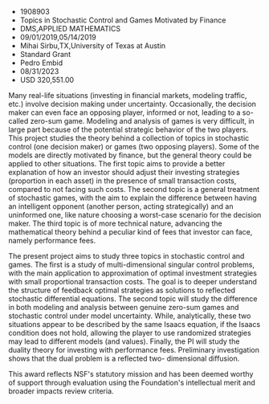 
* 1908903
* Topics in Stochastic Control and Games Motivated by Finance
* DMS,APPLIED MATHEMATICS
* 09/01/2019,05/14/2019
* Mihai Sirbu,TX,University of Texas at Austin
* Standard Grant
* Pedro Embid
* 08/31/2023
* USD 320,551.00

Many real-life situations (investing in financial markets, modeling traffic,
etc.) involve decision making under uncertainty. Occasionally, the decision
maker can even face an opposing player, informed or not, leading to a so-called
zero-sum game. Modeling and analysis of games is very difficult, in large part
because of the potential strategic behavior of the two players. This project
studies the theory behind a collection of topics in stochastic control (one
decision maker) or games (two opposing players). Some of the models are directly
motivated by finance, but the general theory could be applied to other
situations. The first topic aims to provide a better explanation of how an
investor should adjust their investing strategies (proportion in each asset) in
the presence of small transaction costs, compared to not facing such costs. The
second topic is a general treatment of stochastic games, with the aim to explain
the difference between having an intelligent opponent (another person, acting
strategically) and an uninformed one, like nature choosing a worst-case scenario
for the decision maker. The third topic is of more technical nature, advancing
the mathematical theory behind a peculiar kind of fees that investor can face,
namely performance fees.

The present project aims to study three topics in stochastic control and games.
The first is a study of multi-dimensional singular control problems, with the
main application to approximation of optimal investment strategies with small
proportional transaction costs. The goal is to deeper understand the structure
of feedback optimal strategies as solutions to reflected stochastic differential
equations. The second topic will study the difference in both modeling and
analysis between genuine zero-sum games and stochastic control under model
uncertainty. While, analytically, these two situations appear to be described by
the same Isaacs equation, if the Isaacs condition does not hold, allowing the
player to use randomized strategies may lead to different models (and values).
Finally, the PI will study the duality theory for investing with performance
fees. Preliminary investigation shows that the dual problem is a reflected two-
dimensional diffusion.

This award reflects NSF's statutory mission and has been deemed worthy of
support through evaluation using the Foundation's intellectual merit and broader
impacts review criteria.
